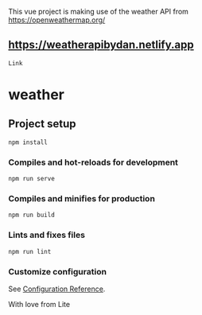 This vue project is making use of the weather API from https://openweathermap.org/

## https://weatherapibydan.netlify.app
    Link

# weather

## Project setup
```
npm install
```

### Compiles and hot-reloads for development
```
npm run serve
```

### Compiles and minifies for production
```
npm run build
```

### Lints and fixes files
```
npm run lint
```

### Customize configuration
See [Configuration Reference](https://cli.vuejs.org/config/).

With love from Lite
